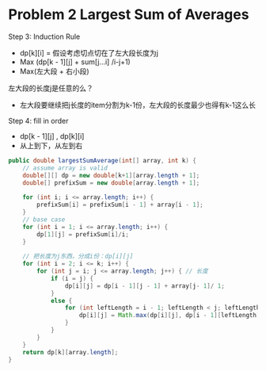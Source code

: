 # Problem 2 Largest Sum of Averages







Step 3: Induction Rule

* dp\[k]\[i] = 假设考虑切点切在了左大段长度为j
* Max (dp\[k - 1]\[j]  + sum\[j...i] /i-j+1)&#x20;
* Max(左大段 + 右小段)

左大段的长度j是任意的么？

* 左大段要继续把j长度的item分割为k-1份，左大段的长度最少也得有k-1这么长



Step 4: fill in order

* dp\[k - 1]\[j] , dp\[k]\[i]
* 从上到下，从左到右



```java
public double largestSumAverage(int[] array, int k) {
    // assume array is valid
    double[][] dp = new double[k+1][array.length + 1];
    double[] prefixSum = new double[array.length + 1];
    
    for (int i; i <= array.length; i++) {
        prefixSum[i] = prefixSum[i - 1] + array[i - 1];
    }
    // base case
    for (int i = 1; i <= array.length; i++) {
        dp[1][j] = prefixSum[i]/i;
    }
    
    // 把长度为j东西，分成i份：dp[i][j]
    for (int i = 2; i <= k; i++) {
        for (int j = i; j <= array.length; j++) { // 长度
            if (i = j) {
                dp[i][j] = dp[i - 1][j - 1] + array[j- 1]/ 1;
            }
            else {
                for (int leftLength = i - 1; leftLength < j; leftLength++) {
                    dp[i][j] = Math.max(dp[i][j], dp[i - 1][leftLength] + (prefixSum[j] - prefixSum[leftLength]) / (j - leftLength));
                }
            }
        }
    }
    return dp[k][array.length];
}
```

